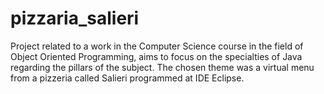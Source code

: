 # pizzaria_salieri
Project related to a work in the Computer Science course in the field of Object Oriented Programming, aims to focus on the specialties of Java regarding the pillars of the subject. The chosen theme was a virtual menu from a pizzeria called Salieri programmed at IDE Eclipse.
